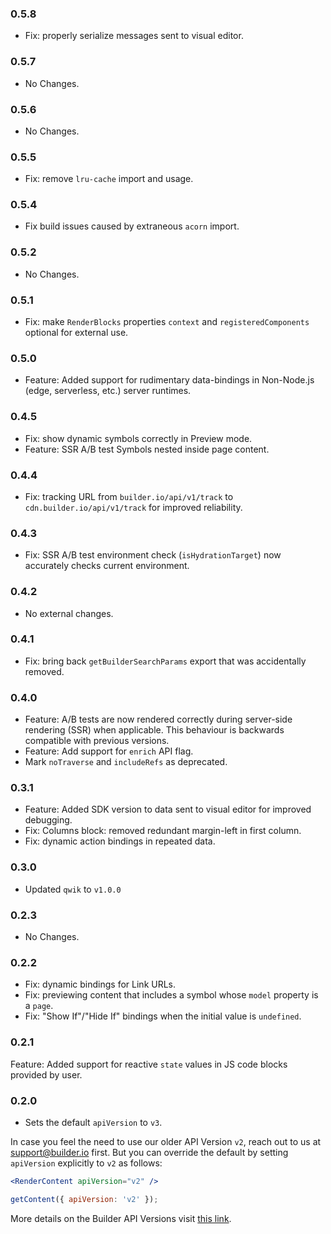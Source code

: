 ### 0.5.8

- Fix: properly serialize messages sent to visual editor.

### 0.5.7

- No Changes.

### 0.5.6

- No Changes.

### 0.5.5

- Fix: remove `lru-cache` import and usage.

### 0.5.4

- Fix build issues caused by extraneous `acorn` import.

### 0.5.2

- No Changes.

### 0.5.1

- Fix: make `RenderBlocks` properties `context` and `registeredComponents` optional for external use.

### 0.5.0

- Feature: Added support for rudimentary data-bindings in Non-Node.js (edge, serverless, etc.) server runtimes.

### 0.4.5

- Fix: show dynamic symbols correctly in Preview mode.
- Feature: SSR A/B test Symbols nested inside page content.

### 0.4.4

- Fix: tracking URL from `builder.io/api/v1/track` to `cdn.builder.io/api/v1/track` for improved reliability.

### 0.4.3

- Fix: SSR A/B test environment check (`isHydrationTarget`) now accurately checks current environment.

### 0.4.2

- No external changes.

### 0.4.1

- Fix: bring back `getBuilderSearchParams` export that was accidentally removed.

### 0.4.0

- Feature: A/B tests are now rendered correctly during server-side rendering (SSR) when applicable. This behaviour is backwards compatible with previous versions.
- Feature: Add support for `enrich` API flag.
- Mark `noTraverse` and `includeRefs` as deprecated.

### 0.3.1

- Feature: Added SDK version to data sent to visual editor for improved debugging.
- Fix: Columns block: removed redundant margin-left in first column.
- Fix: dynamic action bindings in repeated data.

### 0.3.0

- Updated `qwik` to `v1.0.0`

### 0.2.3

- No Changes.

### 0.2.2

- Fix: dynamic bindings for Link URLs.
- Fix: previewing content that includes a symbol whose `model` property is a `page`.
- Fix: "Show If"/"Hide If" bindings when the initial value is `undefined`.

### 0.2.1

Feature: Added support for reactive `state` values in JS code blocks provided by user.

### 0.2.0

- Sets the default `apiVersion` to `v3`.

In case you feel the need to use our older API Version `v2`, reach out to us at support@builder.io first. But you can override the default by setting `apiVersion` explicitly to `v2` as follows:

```jsx
<RenderContent apiVersion="v2" />
```

```js
getContent({ apiVersion: 'v2' });
```

More details on the Builder API Versions visit [this link](https://www.builder.io/c/docs/content-api-versions).
